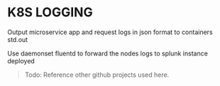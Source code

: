 # K8S LOGGING

Output microservice app and request logs in json format to containers std.out

Use daemonset fluentd to forward the nodes logs to splunk instance deployed


> Todo: Reference other github projects used here.